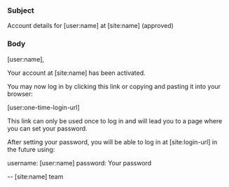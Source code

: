 ### Subject

Account details for [user:name] at [site:name] (approved)

### Body

[user:name],

Your account at [site:name] has been activated.

You may now log in by clicking this link or copying and pasting it into your browser:

[user:one-time-login-url]

This link can only be used once to log in and will lead you to a page where you can set your password.

After setting your password, you will be able to log in at [site:login-url] in the future using:

username: [user:name]
password: Your password

--  [site:name] team
